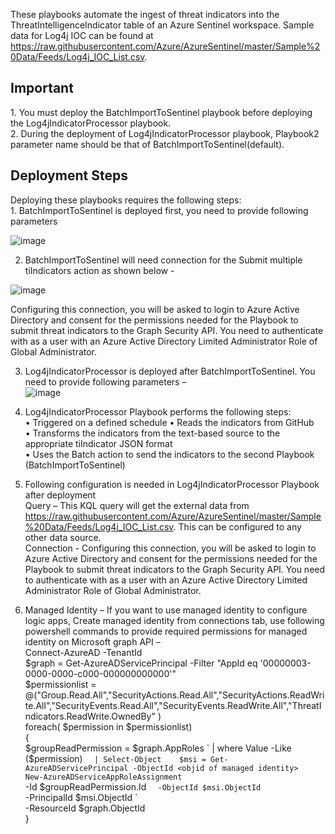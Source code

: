 These playbooks automate the ingest of threat indicators into the ThreatIntelligenceIndicator table of an Azure Sentinel workspace. Sample data for Log4j IOC can be found at https://raw.githubusercontent.com/Azure/AzureSentinel/master/Sample%20Data/Feeds/Log4j_IOC_List.csv.  
<h2>Important</h2>
1. You must deploy the BatchImportToSentinel playbook before deploying the Log4jIndicatorProcessor playbook.</br> 
2. During the deployment of Log4jIndicatorProcessor playbook, Playbook2 parameter name should be that of BatchImportToSentinel(default).</br>   
<h2> Deployment Steps</h2>
Deploying these playbooks requires the following steps:</br> 
1.	BatchImportToSentinel is deployed first, you need to provide following parameters</br>

![image](https://user-images.githubusercontent.com/95622706/151350644-bc46c35d-5e60-412a-a638-48aca963b69f.png)

2.	BatchImportToSentinel will need connection for the Submit multiple tiIndicators action as shown below -</br>  

![image](https://user-images.githubusercontent.com/95622706/151345549-ff19fd73-7589-4dd4-afb9-00ee8dbea723.png) 

Configuring this connection, you will be asked to login to Azure Active Directory and consent for the permissions needed for the Playbook to submit threat indicators to the Graph Security API. You need to authenticate with as a user with an Azure Active Directory Limited Administrator Role of Global Administrator.</br> 

3. Log4jIndicatorProcessor is deployed after BatchImportToSentinel. You need to provide following parameters –</br> 
![image](https://user-images.githubusercontent.com/95622706/151345675-bca4f7f3-5c79-4a3f-ab55-5c635c51e16a.png)

4.	Log4jIndicatorProcessor Playbook performs the following steps:</br> 
•	Triggered on a defined schedule
•	Reads the indicators from GitHub  
•	Transforms the indicators from the text-based source to the appropriate tiIndicator JSON format   
•	Uses the Batch action to send the indicators to the second Playbook (BatchImportToSentinel)</br>

5.	Following configuration is needed in Log4jIndicatorProcessor Playbook after deployment</br>
Query – This KQL query will get the external data from https://raw.githubusercontent.com/Azure/AzureSentinel/master/Sample%20Data/Feeds/Log4j_IOC_List.csv. This can be configured to any other data source.</br> 
Connection - Configuring this connection, you will be asked to login to Azure Active Directory and consent for the permissions needed for the Playbook to submit threat indicators to the Graph Security API. You need to authenticate with as a user with an Azure Active Directory Limited Administrator Role of Global Administrator.</br> 
6. Managed Identity – If you want to use managed identity to configure logic apps, Create managed identity from connections tab, use following powershell commands to provide required permissions for managed identity on Microsoft graph API –  
Connect-AzureAD -TenantId <tenantid>  
$graph = Get-AzureADServicePrincipal -Filter "AppId eq '00000003-0000-0000-c000-000000000000'"  
$permissionlist = @("Group.Read.All","SecurityActions.Read.All","SecurityActions.ReadWrite.All","SecurityEvents.Read.All","SecurityEvents.ReadWrite.All","ThreatIndicators.ReadWrite.OwnedBy" )   
foreach( $permission in $permissionlist)  
{  
$groupReadPermission = $graph.AppRoles `  
    	| where Value -Like ($permission) `  
   	  | Select-Object   
$msi = Get-AzureADServicePrincipal -ObjectId <objid of managed identity>  
New-AzureADServiceAppRoleAssignment `  
    -Id $groupReadPermission.Id `  
    -ObjectId $msi.ObjectId `  
    -PrincipalId $msi.ObjectId `  
    -ResourceId $graph.ObjectId  
}  
